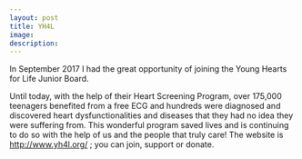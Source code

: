 ```yaml
---
layout: post
title: YH4L
image: 
description:
---
```


In September 2017 I had the great opportunity of joining the Young Hearts for Life Junior Board. 
<!-- split -->
Until today, with the help of their Heart Screening Program, over 175,000 teenagers benefited from a free ECG and hundreds were diagnosed and discovered heart dysfunctionalities and diseases that they had no idea they were suffering from. This wonderful program saved lives and is continuing to do so with the help of us and the people that truly care! The website is http://www.yh4l.org/ ; you can join, support or donate.



